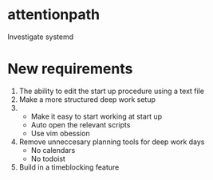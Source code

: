 # attentionpath

Investigate systemd


# New requirements
1. The ability to edit the start up procedure using a text file
1. Make a more structured deep work setup
1.  * Make it easy to start working at start up
    * Auto open the relevant scripts
    * Use vim obession
1. Remove unneccesary planning tools for deep work days
    * No calendars
    * No todoist
1. Build in a timeblocking feature
